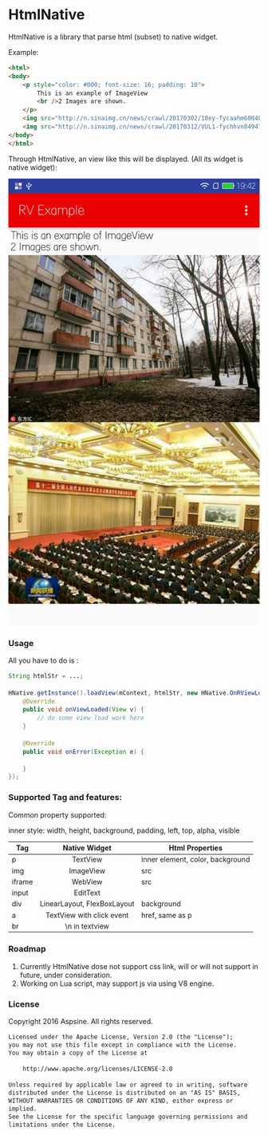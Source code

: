 HtmlNative
========

HtmlNative is a library that parse html (subset) to native widget.

Example:

```html
<html>
<body>
    <p style="color: #000; font-size: 16; padding: 10">
        This is an example of ImageView
        <br />2 Images are shown.
    </p>
    <img src="http://n.sinaimg.cn/news/crawl/20170302/18ey-fycaahm6004808.jpg" />
    <img src="http://n.sinaimg.cn/news/crawl/20170312/VUL1-fychhvn8494769.jpg" />
</body>
</html>
```

Through HtmlNative, an view like this will be displayed. (All its widget is native widget):

![screen1](s1.jpg)

### Usage

All you have to do is :

```java
String htmlStr = ...;

HNative.getInstance().loadView(mContext, htmlStr, new HNative.OnRViewLoaded() {
    @Override
    public void onViewLoaded(View v) {
        // do some view load work here
    }

    @Override
    public void onError(Exception e) {

    }
});

```

### Supported Tag and features:

Common property supported:

inner style: width, height, background, padding, left, top, alpha, visible

| Tag        | Native Widget           | Html Properties  |
| ------------- |:-------------:|-----|
| p      | TextView | inner element, color, background |
| img      | ImageView      |   src |
| iframe | WebView      |    src |
| input | EditText      |  |
| div | LinearLayout, FlexBoxLayout | background |
| a | TextView with click event      | href, same as p |
| br | \n in textview      |  |

### Roadmap

1. Currently HtmlNative dose not support css link, will or will not support in future, under consideration.
2. Working on Lua script, may support js via using V8 engine.

### License

Copyright 2016 Aspsine. All rights reserved.

    Licensed under the Apache License, Version 2.0 (the "License");
    you may not use this file except in compliance with the License.
    You may obtain a copy of the License at

        http://www.apache.org/licenses/LICENSE-2.0

    Unless required by applicable law or agreed to in writing, software
    distributed under the License is distributed on an "AS IS" BASIS,
    WITHOUT WARRANTIES OR CONDITIONS OF ANY KIND, either express or implied.
    See the License for the specific language governing permissions and
    limitations under the License.

